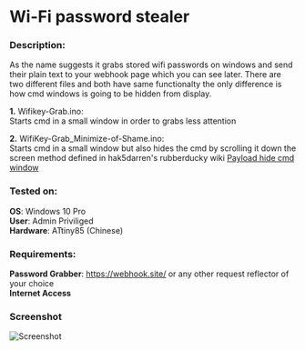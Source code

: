 # Wi-Fi password stealer

### Description:
As the name suggests it grabs stored wifi passwords on windows and send their plain text to your webhook page which you can see later. There are two different files and both have same functionalty the only difference is how cmd windows is going to be hidden from display.

**1.** Wifikey-Grab.ino:<br>
Starts cmd in a small window in order to grabs less attention

**2.** WifiKey-Grab_Minimize-of-Shame.ino:<br>
Starts cmd in a small window but also hides the cmd by scrolling it down the screen method defined in hak5darren's rubberducky wiki [Payload hide cmd window](https://github.com/hak5darren/USB-Rubber-Ducky/wiki/Payload---hide-cmd-window)

### Tested on:
**OS**: Windows 10 Pro<br>
**User**: Admin Priviliged<br>
**Hardware**: ATtiny85 (Chinese)

### Requirements:
**Password Grabber**: https://webhook.site/ or any other request reflector of your choice<br>
**Internet Access**

### Screenshot
![Screenshot](https://i.ibb.co/fkQv9tN/Untitled.png)
